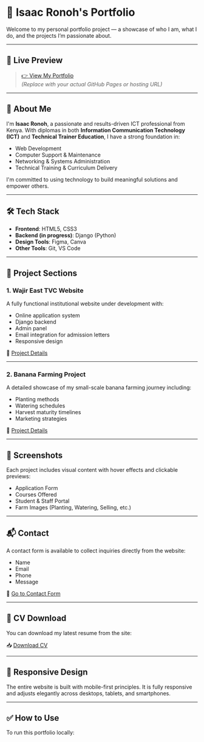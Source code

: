 # 💼 Isaac Ronoh's Portfolio

Welcome to my personal portfolio project — a showcase of who I am, what I do, and the projects I’m passionate about.

---

## 🔗 Live Preview

> [👉 View My Portfolio](https://your-live-site-link-here.com)  
*(Replace with your actual GitHub Pages or hosting URL)*

---

## 📌 About Me

I'm **Isaac Ronoh**, a passionate and results-driven ICT professional from Kenya. With diplomas in both **Information Communication Technology (ICT)** and **Technical Trainer Education**, I have a strong foundation in:

- Web Development
- Computer Support & Maintenance
- Networking & Systems Administration
- Technical Training & Curriculum Delivery

I'm committed to using technology to build meaningful solutions and empower others.

---

## 🛠️ Tech Stack

- **Frontend**: HTML5, CSS3
- **Backend (in progress)**: Django (Python)
- **Design Tools**: Figma, Canva
- **Other Tools**: Git, VS Code

---

## 📁 Project Sections

### 1. **Wajir East TVC Website**
A fully functional institutional website under development with:

- Online application system
- Django backend
- Admin panel
- Email integration for admission letters
- Responsive design

🔗 [Project Details](wetvc.html)

---

### 2. **Banana Farming Project**
A detailed showcase of my small-scale banana farming journey including:

- Planting methods
- Watering schedules
- Harvest maturity timelines
- Marketing strategies

🔗 [Project Details](banana.html)

---

## 📸 Screenshots

Each project includes visual content with hover effects and clickable previews:

- Application Form
- Courses Offered
- Student & Staff Portal
- Farm Images (Planting, Watering, Selling, etc.)

---

## 📬 Contact

A contact form is available to collect inquiries directly from the website:

- Name
- Email
- Phone
- Message

🔗 [Go to Contact Form](contact.html)

---

## 📄 CV Download

You can download my latest resume from the site:

📥 [Download CV](my%20cv.pdf)

---

## 📱 Responsive Design

The entire website is built with mobile-first principles. It is fully responsive and adjusts elegantly across desktops, tablets, and smartphones.

---

## ✅ How to Use

To run this portfolio locally:
